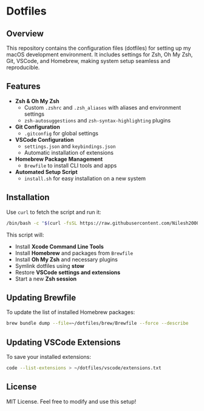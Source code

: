 # Dotfiles

## Overview
This repository contains the configuration files (dotfiles) for setting up my macOS development environment. It includes settings for Zsh, Oh My Zsh, Git, VSCode, and Homebrew, making system setup seamless and reproducible.

## Features
- **Zsh & Oh My Zsh**
  - Custom `.zshrc` and `.zsh_aliases` with aliases and environment settings
  - `zsh-autosuggestions` and `zsh-syntax-highlighting` plugins
- **Git Configuration**
  - `.gitconfig` for global settings
- **VSCode Configuration**
  - `settings.json` and `keybindings.json`
  - Automatic installation of extensions
- **Homebrew Package Management**
  - `Brewfile` to install CLI tools and apps
- **Automated Setup Script**
  - `install.sh` for easy installation on a new system

## Installation
Use `curl` to fetch the script and run it:
```sh
/bin/bash -c "$(curl -fsSL https://raw.githubusercontent.com/Nilesh2000/dotfiles/main/install.sh)"
```

This script will:
- Install **Xcode Command Line Tools**
- Install **Homebrew** and packages from `Brewfile`
- Install **Oh My Zsh** and necessary plugins
- Symlink dotfiles using **stow**
- Restore **VSCode settings and extensions**
- Start a new **Zsh session**

## Updating Brewfile
To update the list of installed Homebrew packages:
```sh
brew bundle dump --file=~/dotfiles/brew/Brewfile --force --describe
```

## Updating VSCode Extensions
To save your installed extensions:
```sh
code --list-extensions > ~/dotfiles/vscode/extensions.txt
```

## License
MIT License. Feel free to modify and use this setup!
